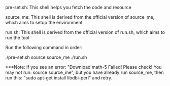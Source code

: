 pre-set.sh:
This shell helps you fetch the code and resource

source_me:
This shell is derived from the official version of source_me, which aims to
setup the environment

run.sh:
This shell is derived from the official version of run.sh, which aims to run the tool

Run the following command in order:

./pre-set.sh
source source_me
./run.sh


***Note: If you see an error: "Download math-5 Failed! Please check! You may not run: source source_me",
but you have already run source_me, then run this: "sudo apt-get install libdbi-perl" and retry.

